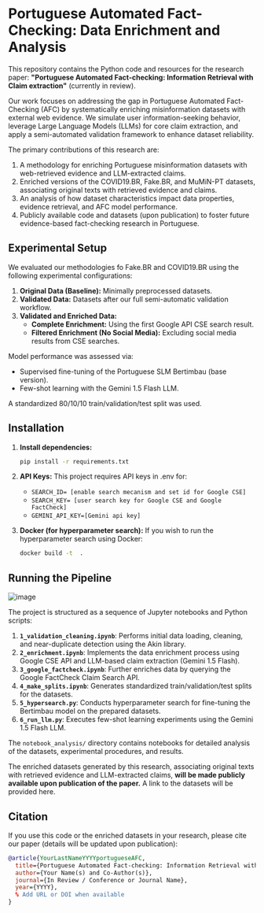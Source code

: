 # Portuguese Automated Fact-Checking: Data Enrichment and Analysis

This repository contains the Python code and resources for the research paper: **"Portuguese Automated Fact-checking: Information Retrieval with Claim extraction"** (currently in review).


Our work focuses on addressing the gap in Portuguese Automated Fact-Checking (AFC) by systematically enriching misinformation datasets with external web evidence. We simulate user information-seeking behavior, leverage Large Language Models (LLMs) for core claim extraction, and apply a semi-automated validation framework to enhance dataset reliability.

The primary contributions of this research are:
1.  A methodology for enriching Portuguese misinformation datasets with web-retrieved evidence and LLM-extracted claims.
2.  Enriched versions of the COVID19.BR, Fake.BR, and MuMiN-PT datasets, associating original texts with retrieved evidence and claims.
3.  An analysis of how dataset characteristics impact data properties, evidence retrieval, and AFC model performance.
4.  Publicly available code and datasets (upon publication) to foster future evidence-based fact-checking research in Portuguese.

## Experimental Setup

We evaluated our methodologies fo Fake.BR and COVID19.BR using the following experimental configurations:
1.  **Original Data (Baseline):** Minimally preprocessed datasets.
2.  **Validated Data:** Datasets after our full semi-automatic validation workflow.
3.  **Validated and Enriched Data:**
    *   **Complete Enrichment:** Using the first Google API CSE search result.
    *   **Filtered Enrichment (No Social Media):** Excluding social media results from CSE searches.

Model performance was assessed via:
*   Supervised fine-tuning of the Portuguese SLM Bertimbau (base version).
*   Few-shot learning with the Gemini 1.5 Flash LLM.

A standardized 80/10/10 train/validation/test split was used.

##  Installation
1.  **Install dependencies:**
    ```bash
    pip install -r requirements.txt
    ```

2.  **API Keys:**
    This project requires API keys in .env for:
    - `SEARCH_ID= [enable search mecanism and set id for Google CSE]`
    - `SEARCH_KEY= [user search key for Google CSE and Google FactCheck]`
    - `GEMINI_API_KEY=[Gemini api key]`

3.  **Docker (for hyperparameter search):**
    If you wish to run the hyperparameter search using Docker:
    ```bash
    docker build -t  .
    ```



## Running the Pipeline

![image](https://github.com/user-attachments/assets/ef9ce6ae-0547-4235-92d5-f1e3c0f30660)

The project is structured as a sequence of Jupyter notebooks and Python scripts:

1.  **`1_validation_cleaning.ipynb`**: Performs initial data loading, cleaning, and near-duplicate detection using the Akin library.
2.  **`2_enrichment.ipynb`**: Implements the data enrichment process using Google CSE API and LLM-based claim extraction (Gemini 1.5 Flash).
3.  **`3_google_factcheck.ipynb`**: Further enriches data by querying the Google FactCheck Claim Search API.
4.  **`4_make_splits.ipynb`**: Generates standardized train/validation/test splits for the datasets.
5.  **`5_hypersearch.py`**: Conducts hyperparameter search for fine-tuning the Bertimbau model on the prepared datasets.
6.  **`6_run_llm.py`**: Executes few-shot learning experiments using the Gemini 1.5 Flash LLM.

The `notebook_analysis/` directory contains notebooks for detailed analysis of the datasets, experimental procedures, and results.

The enriched datasets generated by this research, associating original texts with retrieved evidence and LLM-extracted claims, **will be made publicly available upon publication of the paper.** A link to the datasets will be provided here.

## Citation

If you use this code or the enriched datasets in your research, please cite our paper (details will be updated upon publication):

```bibtex
@article{YourLastNameYYYYportugueseAFC,
  title={Portuguese Automated Fact-checking: Information Retrieval with Claim extraction},
  author={Your Name(s) and Co-Author(s)},
  journal={In Review / Conference or Journal Name},
  year={YYYY},
  % Add URL or DOI when available
}
```
